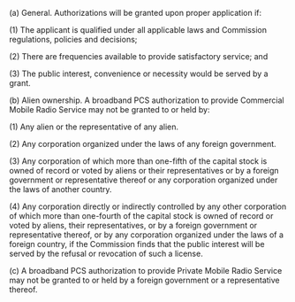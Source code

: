 (a) General. Authorizations will be granted upon proper application if:

(1) The applicant is qualified under all applicable laws and Commission regulations, policies and decisions;

(2) There are frequencies available to provide satisfactory service; and

(3) The public interest, convenience or necessity would be served by a grant.

(b) Alien ownership. A broadband PCS authorization to provide Commercial Mobile Radio Service may not be granted to or held by:

(1) Any alien or the representative of any alien.

(2) Any corporation organized under the laws of any foreign government.

(3) Any corporation of which more than one-fifth of the capital stock is owned of record or voted by aliens or their representatives or by a foreign government or representative thereof or any corporation organized under the laws of another country.

(4) Any corporation directly or indirectly controlled by any other corporation of which more than one-fourth of the capital stock is owned of record or voted by aliens, their representatives, or by a foreign government or representative thereof, or by any corporation organized under the laws of a foreign country, if the Commission finds that the public interest will be served by the refusal or revocation of such a license.

(c) A broadband PCS authorization to provide Private Mobile Radio Service may not be granted to or held by a foreign government or a representative thereof.

